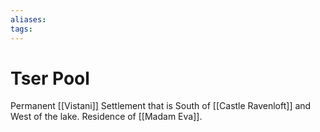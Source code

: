 ```yaml
---
aliases: 
tags: 
---
```


# Tser Pool

Permanent [[Vistani]] Settlement that is South of [[Castle Ravenloft]] and West of the lake.  Residence of [[Madam Eva]].